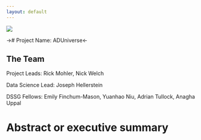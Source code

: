```yaml
---
layout: default
---
```


<img src="{{ site.url }}{{ site.baseurl }}/assets/img/eScience.png">


-># Project Name: ADUniverse<- 

## The Team

Project Leads: Rick Mohler, Nick Welch

Data Science Lead: Joseph Hellerstein

DSSG Fellows: Emily Finchum-Mason, Yuanhao Niu, Adrian Tullock, Anagha Uppal

# Abstract or executive summary
